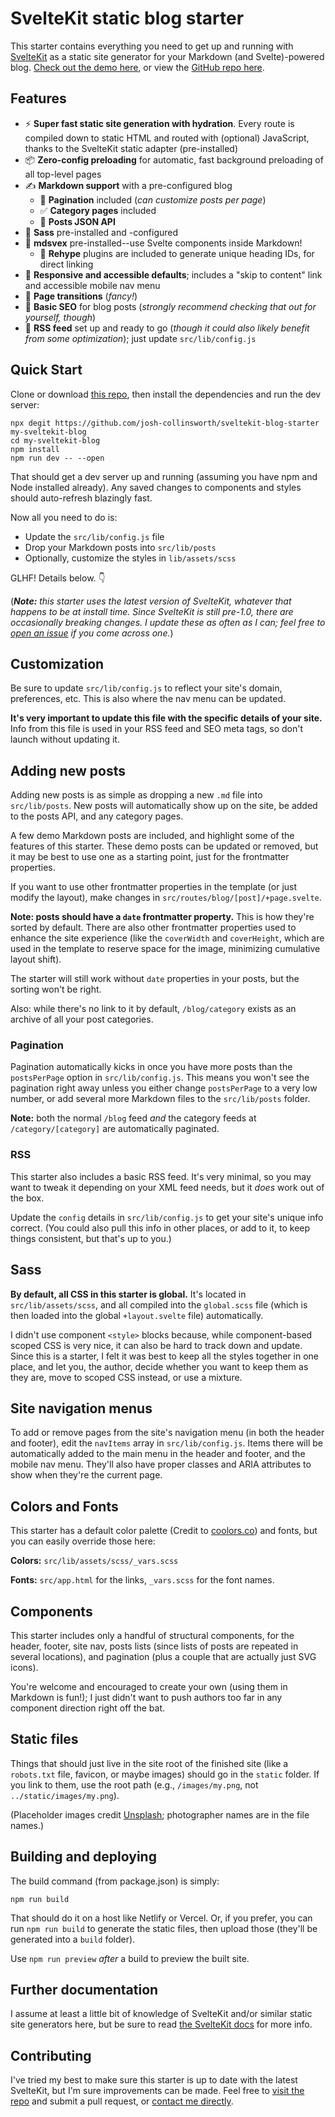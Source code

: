 # SvelteKit static blog starter

This starter contains everything you need to get up and running with [SvelteKit](https://kit.svelte.dev/) as a static site generator for your Markdown (and Svelte)-powered blog. [Check out the demo here](https://sveltekit-static-starter.netlify.app/), or view the [GitHub repo here](https://github.com/josh-collinsworth/sveltekit-blog-starter).

## Features

- ⚡️ **Super fast static site generation with hydration**. Every route is compiled down to static HTML and routed with (optional) JavaScript, thanks to the SvelteKit static adapter (pre-installed)
- 📦 **Zero-config preloading** for automatic, fast background preloading of all top-level pages
- ✍️ **Markdown support** with a pre-configured blog
	- 📑 **Pagination** included (_can customize posts per page_)
	- ✅ **Category pages** included
	- 💬 **Posts JSON API**
- 💅 **Sass** pre-installed and -configured
- 📝 **mdsvex** pre-installed--use Svelte components inside Markdown!
	- 🔗 **Rehype** plugins are included to generate unique heading IDs, for direct linking
- 📱 **Responsive and accessible defaults**; includes a "skip to content" link and accessible mobile nav menu
- 🔄 **Page transitions** (_fancy!_)
- 🔎 **Basic SEO** for blog posts (_strongly recommend checking that out for yourself, though_)
- 📰 **RSS feed** set up and ready to go (_though it could also likely benefit from some optimization_); just update `src/lib/config.js`


## Quick Start

Clone or download [this repo](https://github.com/josh-collinsworth/sveltekit-blog-starter), then install the dependencies and run the dev server:

```
npx degit https://github.com/josh-collinsworth/sveltekit-blog-starter my-sveltekit-blog
cd my-sveltekit-blog
npm install
npm run dev -- --open
```

That should get a dev server up and running (assuming you have npm and Node installed already). Any saved changes to components and styles should auto-refresh blazingly fast.

Now all you need to do is:

- Update the `src/lib/config.js` file
- Drop your Markdown posts into `src/lib/posts`
- Optionally, customize the styles in `lib/assets/scss`

GLHF! Details below. 👇

(_**Note:** this starter uses the latest version of SvelteKit, whatever that happens to be at install time. Since SvelteKit is still pre-1.0, there are occasionally breaking changes. I update these as often as I can; feel free to [open an issue](https://github.com/josh-collinsworth/sveltekit-blog-starter/issues/new) if you come across one._)


## Customization

Be sure to update `src/lib/config.js` to reflect your site's domain, preferences, etc. This is also where the nav menu can be updated.

**It's very important to update this file with the specific details of your site.** Info from this file is used in your RSS feed and SEO meta tags, so don't launch without updating it.


## Adding new posts

Adding new posts is as simple as dropping a new `.md` file into `src/lib/posts`. New posts will automatically show up on the site, be added to the posts API, and any category pages.

A few demo Markdown posts are included, and highlight some of the features of this starter. These demo posts can be updated or removed, but it may be best to use one as a starting point, just for the frontmatter properties.

If you want to use other frontmatter properties in the template (or just modify the layout), make changes in `src/routes/blog/[post]/+page.svelte`.

**Note: posts should have a `date` frontmatter property.** This is how they're sorted by default. There are also other frontmatter properties used to enhance the site experience (like the `coverWidth` and `coverHeight`, which are used in the template to reserve space for the image, minimizing cumulative layout shift).

The starter will still work without `date` properties in your posts, but the sorting won't be right.

Also: while there's no link to it by default, `/blog/category` exists as an archive of all your post categories.


### Pagination

Pagination automatically kicks in once you have more posts than the `postsPerPage` option in `src/lib/config.js`. This means you won't see the pagination right away unless you either change `postsPerPage` to a very low number, or add several more Markdown files to the `src/lib/posts` folder.

**Note:** both the normal `/blog` feed _and_ the category feeds at `/category/[category]` are automatically paginated.


### RSS

This starter also includes a basic RSS feed. It's very minimal, so you may want to tweak it depending on your XML feed needs, but it _does_ work out of the box.

Update the `config` details in `src/lib/config.js` to get your site's unique info correct. (You could also pull this info in other places, or add to it, to keep things consistent, but that's up to you.)
	

## Sass

**By default, all CSS in this starter is global.** It's located in `src/lib/assets/scss`, and all compiled into the `global.scss` file (which is then loaded into the global `+layout.svelte` file) automatically.

I didn't use component `<style>` blocks because, while component-based scoped CSS is very nice, it can also be hard to track down and update. Since this is a starter, I felt it was best to keep all the styles together in one place, and let you, the author, decide whether you want to keep them as they are, move to scoped CSS instead, or use a mixture.


## Site navigation menus

To add or remove pages from the site's navigation menu (in both the header and footer), edit the `navItems` array in `src/lib/config.js`. Items there will be automatically added to the main menu in the header and footer, and the mobile nav menu. They'll also have proper classes and ARIA attributes to show when they're the current page.


## Colors and Fonts

This starter has a default color palette (Credit to [coolors.co](https://coolors.co/palettes/trending)) and fonts, but you can easily override those here:

**Colors:** `src/lib/assets/scss/_vars.scss`
	
**Fonts:** `src/app.html` for the links, `_vars.scss` for the font names.


## Components

This starter includes only a handful of structural components, for the header, footer, site nav, posts lists (since lists of posts are repeated in several locations), and pagination (plus a couple that are actually just SVG icons).

You're welcome and encouraged to create your own (using them in Markdown is fun!); I just didn't want to push authors too far in any component direction right off the bat.


## Static files

Things that should just live in the site root of the finished site (like a `robots.txt` file, favicon, or maybe images) should go in the `static` folder. If you link to them, use the root path (e.g., `/images/my.png`, not `../static/images/my.png`).

(Placeholder images credit [Unsplash](https://unsplash.com); photographer names are in the file names.)


## Building and deploying

The build command (from package.json) is simply:

```
npm run build
```

That should do it on a host like Netlify or Vercel. Or, if you prefer, you can run `npm run build` to generate the static files, then upload those (they'll be generated into a `build` folder).

Use `npm run preview` _after_ a build to preview the built site.


## Further documentation

I assume at least a little bit of knowledge of SvelteKit and/or similar static site generators here, but be sure to read [the SvelteKit docs](https://kit.svelte.dev/docs) for more info.


## Contributing

I've tried my best to make sure this starter is up to date with the latest SvelteKit, but I'm sure improvements can be made. Feel free to [visit the repo](https://github.com/josh-collinsworth/sveltekit-blog-starter) and submit a pull request, or [contact me directly](https://joshcollinsworth.com/contact).